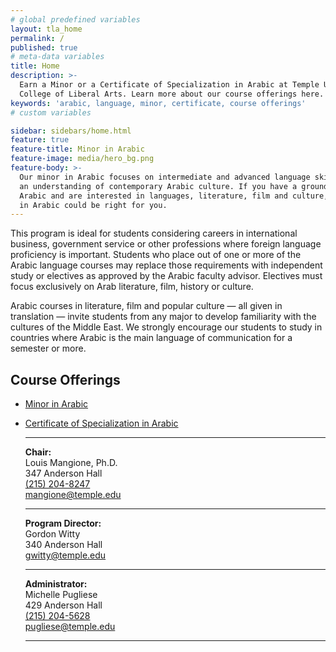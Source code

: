 ```yaml
---
# global predefined variables
layout: tla_home
permalink: /
published: true
# meta-data variables
title: Home
description: >-
  Earn a Minor or a Certificate of Specialization in Arabic at Temple University’s
  College of Liberal Arts. Learn more about our course offerings here.
keywords: 'arabic, language, minor, certificate, course offerings'
# custom variables

sidebar: sidebars/home.html
feature: true
feature-title: Minor in Arabic
feature-image: media/hero_bg.png
feature-body: >-
  Our minor in Arabic focuses on intermediate and advanced language skills and
  an understanding of contemporary Arabic culture. If you have a grounding in
  Arabic and are interested in languages, literature, film and culture, a minor
  in Arabic could be right for you.
---
```

This program is ideal for students considering careers in international business, government service or other professions where foreign language proficiency is important. Students who place out of one or more of the Arabic language courses may replace those requirements with independent study or electives as approved by the Arabic faculty advisor. Electives must focus exclusively on Arab literature, film, history or culture.

Arabic courses in literature, film and popular culture — all given in translation — invite students from any major to develop familiarity with the cultures of the Middle East. We strongly encourage our students to study in countries where Arabic is the main language of communication for a semester or more.

## Course Offerings

- [Minor in Arabic](http://bulletin.temple.edu/undergraduate/liberal-arts/arabic/arabic-minor/)
- [Certificate of Specialization in Arabic](http://bulletin.temple.edu/undergraduate/liberal-arts/certificate-programs/certificate-arabic/)<br/>

   ___
   
  **Chair:**  
   Louis Mangione, Ph.D.  
   347 Anderson Hall  
   [(215) 204-8247](tel:2152048247)  
   [mangione@temple.edu](mailto:mangione@temple.edu)  
   
   ___
   
  **Program Director:**  
   Gordon Witty  
   340 Anderson Hall    
   [gwitty@temple.edu](mailto:gwitty@temple.edu)  
   
   ___
   
   **Administrator:**  
   Michelle Pugliese  
   429 Anderson Hall   
   [(215) 204-5628](tel:2152045628)  
   [pugliese@temple.edu](mailto:pugliese@temple.edu)  
   
   ___
